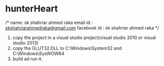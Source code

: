 # hunterHeart
/* name: sk shahriar ahmed raka
  email id : skshahriarahmedraka@gmail.com
  facebook id : sk shahriar ahmed raka
  */
 1. copy the project in a visual studio project(visual studio 2010 or visual studio 2013)
 2. copy the GLUT32.DLL to C:\Windows\System32 and C:\Windows\SysWOW64
 3. build ad run it.
  
